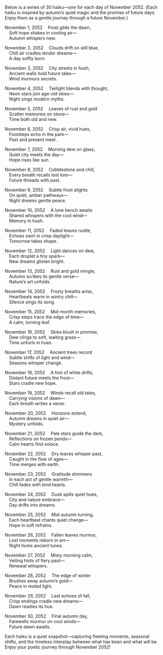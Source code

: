 Below is a series of 30 haiku—one for each day of November 2052. (Each haiku is inspired by autumn’s quiet magic and the promise of future days. Enjoy them as a gentle journey through a future November.)

November 1, 2052
 Frost gilds the dawn,  
 Soft hope shakes in cooling air—  
 Autumn whispers new.

November 2, 2052
 Clouds drift on still blue,  
 Chill air cradles tender dreams—  
 A day softly born.

November 3, 2052
 City streets in hush,  
 Ancient walls hold future tales—  
 Wind murmurs secrets.

November 4, 2052
 Twilight blends with thought,  
 Neon stars join age-old skies—  
 Night sings modern myths.

November 5, 2052
 Leaves of rust and gold  
 Scatter memories on stone—  
 Time both old and new.

November 6, 2052
 Crisp air, vivid hues,  
 Footsteps echo in the park—  
 Past and present meet.

November 7, 2052
 Morning dew on glass,  
 Quiet city meets the day—  
 Hope rises like sun.

November 8, 2052
 Cobblestone and chill,  
 Every breath recalls lost lore—  
 Future threads with past.

November 9, 2052
 Subtle frost alights  
 On quiet, amber pathways—  
 Night dreams gentle peace.

November 10, 2052
 A lone bench awaits  
 Shared whispers with the cool wind—  
 Memory in hush.

November 11, 2052
 Faded leaves rustle,  
 Echoes swirl in crisp daylight—  
 Tomorrow takes shape.

November 12, 2052
 Light dances on dew,  
 Each droplet a tiny spark—  
 New dreams glisten bright.

November 13, 2052
 Rust and gold mingle,  
 Autumn scribes its gentle verse—  
 Nature’s art unfolds.

November 14, 2052
 Frosty breaths arise,  
 Heartbeats warm in wintry chill—  
 Silence sings its song.

November 15, 2052
 Mid-month memories,  
 Crisp steps trace the edge of time—  
 A calm, turning leaf.

November 16, 2052
 Skies blush in promise,  
 Dew clings to soft, waiting grass—  
 Time unfurls in hues.

November 17, 2052
 Ancient trees record  
 Subtle shifts of light and wind—  
 Seasons whisper change.

November 18, 2052
 A hint of white drifts,  
 Distant future meets the frost—  
 Stars cradle new hope.

November 19, 2052
 Winds recall old tales,  
 Carrying visions of dawn—  
 Each breath writes a verse.

November 20, 2052
 Horizons extend,  
 Autumn dreams in quiet air—  
 Mystery unfolds.

November 21, 2052
 Pale stars guide the dark,  
 Reflections on frozen ponds—  
 Calm hearts find solace.

November 22, 2052
 Dry leaves whisper past,  
 Caught in the flow of ages—  
 Time merges with earth.

November 23, 2052
 Gratitude shimmers  
 In each act of gentle warmth—  
 Chill fades with kind hearts.

November 24, 2052
 Dusk spills quiet hues,  
 City and nature embrace—  
 Day drifts into dreams.

November 25, 2052
 Mid-autumn turning,  
 Each heartbeat chants quiet change—  
 Hope in soft refrains.

November 26, 2052
 Fallen leaves murmur,  
 Lost moments reborn in art—  
 Night hums ancient tunes.

November 27, 2052
 Misty morning calm,  
 Veiling hints of fiery past—  
 Renewal whispers.

November 28, 2052
 The edge of winter  
 Brushes away autumn’s gold—  
 Peace in muted light.

November 29, 2052
 Last echoes of fall,  
 Crisp endings cradle new dreams—  
 Dawn readies its hue.

November 30, 2052
 Final autumn day,  
 Farewells murmur on cool winds—  
 Future dawn awaits.

Each haiku is a quiet snapshot—capturing fleeting moments, seasonal shifts, and the timeless interplay between what has been and what will be. Enjoy your poetic journey through November 2052!
